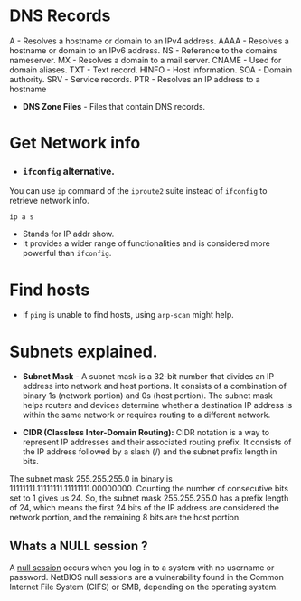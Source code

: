 # DNS Records

A - Resolves a hostname or domain to an IPv4 address.
AAAA - Resolves a hostname or domain to an IPv6 address.
NS - Reference to the domains nameserver.
MX - Resolves a domain to a mail server.
CNAME - Used for domain aliases.
TXT - Text record.
HINFO - Host information.
SOA - Domain authority.
SRV - Service records.
PTR - Resolves an IP address to a hostname

- **DNS Zone Files** - Files that contain DNS records.

# Get Network info

- ### ``ifconfig`` alternative.

 You can use ``ip`` command of the ``iproute2`` suite instead of ``ifconfig`` to retrieve network info.
```
ip a s
```
- Stands for IP addr show.
- It provides a wider range of functionalities and is considered more powerful than ``ifconfig``.

# Find hosts 

- If `ping` is unable to find hosts, using `arp-scan` might help.

# Subnets  explained.

- __Subnet Mask__ - A subnet mask is a 32-bit number that divides an IP address into network and host portions. It consists of a combination of binary 1s (network portion) and 0s (host portion). The subnet mask helps routers and devices determine whether a destination IP address is within the same network or requires routing to a different network.

- **CIDR (Classless Inter-Domain Routing):** CIDR notation is a way to represent IP addresses and their associated routing prefix. It consists of the IP address followed by a slash (/) and the subnet prefix length in bits.

The subnet mask 255.255.255.0 in binary is 11111111.11111111.11111111.00000000. Counting the number of consecutive bits set to 1 gives us 24. So, the subnet mask 255.255.255.0 has a prefix length of 24, which means the first 24 bits of the IP address are considered the network portion, and the remaining 8 bits are the host portion.

## Whats a NULL session ?

A [null session](https://www.blumira.com/glossary/null-session/) occurs when you log in to a system with no username or password. NetBIOS null sessions are a vulnerability found in the Common Internet File System (CIFS) or SMB, depending on the operating system.